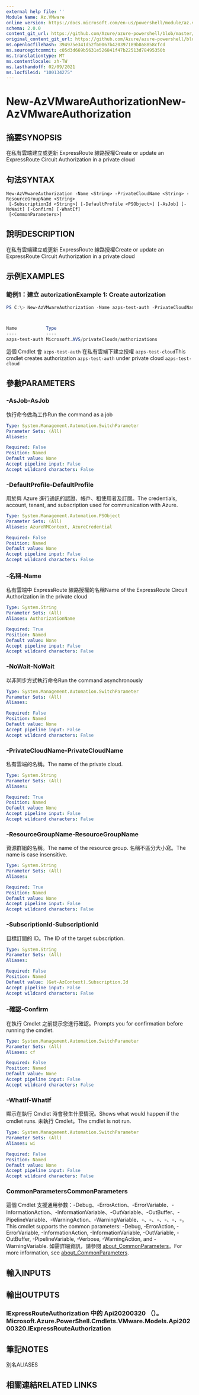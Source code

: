 ```yaml
---
external help file: ''
Module Name: Az.VMware
online version: https://docs.microsoft.com/en-us/powershell/module/az.vmware/new-azvmwareauthorization
schema: 2.0.0
content_git_url: https://github.com/Azure/azure-powershell/blob/master/src/VMware/help/New-AzVMwareAuthorization.md
original_content_git_url: https://github.com/Azure/azure-powershell/blob/master/src/VMware/help/New-AzVMwareAuthorization.md
ms.openlocfilehash: 394975e341d52fb0067b420397189b0a8858cfcd
ms.sourcegitcommit: c05d3d669b5631e526841f47b22513d78495350b
ms.translationtype: MT
ms.contentlocale: zh-TW
ms.lasthandoff: 02/09/2021
ms.locfileid: "100134275"
---
```

# <span data-ttu-id="c3168-101">New-AzVMwareAuthorization</span><span class="sxs-lookup"><span data-stu-id="c3168-101">New-AzVMwareAuthorization</span></span>

## <span data-ttu-id="c3168-102">摘要</span><span class="sxs-lookup"><span data-stu-id="c3168-102">SYNOPSIS</span></span>
<span data-ttu-id="c3168-103">在私有雲端建立或更新 ExpressRoute 線路授權</span><span class="sxs-lookup"><span data-stu-id="c3168-103">Create or update an ExpressRoute Circuit Authorization in a private cloud</span></span>

## <span data-ttu-id="c3168-104">句法</span><span class="sxs-lookup"><span data-stu-id="c3168-104">SYNTAX</span></span>

```
New-AzVMwareAuthorization -Name <String> -PrivateCloudName <String> -ResourceGroupName <String>
 [-SubscriptionId <String>] [-DefaultProfile <PSObject>] [-AsJob] [-NoWait] [-Confirm] [-WhatIf]
 [<CommonParameters>]
```

## <span data-ttu-id="c3168-105">說明</span><span class="sxs-lookup"><span data-stu-id="c3168-105">DESCRIPTION</span></span>
<span data-ttu-id="c3168-106">在私有雲端建立或更新 ExpressRoute 線路授權</span><span class="sxs-lookup"><span data-stu-id="c3168-106">Create or update an ExpressRoute Circuit Authorization in a private cloud</span></span>

## <span data-ttu-id="c3168-107">示例</span><span class="sxs-lookup"><span data-stu-id="c3168-107">EXAMPLES</span></span>

### <span data-ttu-id="c3168-108">範例1：建立 autorization</span><span class="sxs-lookup"><span data-stu-id="c3168-108">Example 1: Create autorization</span></span>
```powershell
PS C:\> New-AzVMwareAuthorization -Name azps-test-auth -PrivateCloudName azps-test-cloud -ResourceGroupName azps-test-group



Name           Type
----           ----
azps-test-auth Microsoft.AVS/privateClouds/authorizations
```

<span data-ttu-id="c3168-109">這個 Cmdlet 會 `azps-test-auth` 在私有雲端下建立授權 `azps-test-cloud`</span><span class="sxs-lookup"><span data-stu-id="c3168-109">This cmdlet creates authorization `azps-test-auth` under private cloud `azps-test-cloud`</span></span>

## <span data-ttu-id="c3168-110">參數</span><span class="sxs-lookup"><span data-stu-id="c3168-110">PARAMETERS</span></span>

### <span data-ttu-id="c3168-111">-AsJob</span><span class="sxs-lookup"><span data-stu-id="c3168-111">-AsJob</span></span>
<span data-ttu-id="c3168-112">執行命令做為工作</span><span class="sxs-lookup"><span data-stu-id="c3168-112">Run the command as a job</span></span>

```yaml
Type: System.Management.Automation.SwitchParameter
Parameter Sets: (All)
Aliases:

Required: False
Position: Named
Default value: None
Accept pipeline input: False
Accept wildcard characters: False
```

### <span data-ttu-id="c3168-113">-DefaultProfile</span><span class="sxs-lookup"><span data-stu-id="c3168-113">-DefaultProfile</span></span>
<span data-ttu-id="c3168-114">用於與 Azure 進行通訊的認證、帳戶、租使用者及訂閱。</span><span class="sxs-lookup"><span data-stu-id="c3168-114">The credentials, account, tenant, and subscription used for communication with Azure.</span></span>

```yaml
Type: System.Management.Automation.PSObject
Parameter Sets: (All)
Aliases: AzureRMContext, AzureCredential

Required: False
Position: Named
Default value: None
Accept pipeline input: False
Accept wildcard characters: False
```

### <span data-ttu-id="c3168-115">-名稱</span><span class="sxs-lookup"><span data-stu-id="c3168-115">-Name</span></span>
<span data-ttu-id="c3168-116">私有雲端中 ExpressRoute 線路授權的名稱</span><span class="sxs-lookup"><span data-stu-id="c3168-116">Name of the ExpressRoute Circuit Authorization in the private cloud</span></span>

```yaml
Type: System.String
Parameter Sets: (All)
Aliases: AuthorizationName

Required: True
Position: Named
Default value: None
Accept pipeline input: False
Accept wildcard characters: False
```

### <span data-ttu-id="c3168-117">-NoWait</span><span class="sxs-lookup"><span data-stu-id="c3168-117">-NoWait</span></span>
<span data-ttu-id="c3168-118">以非同步方式執行命令</span><span class="sxs-lookup"><span data-stu-id="c3168-118">Run the command asynchronously</span></span>

```yaml
Type: System.Management.Automation.SwitchParameter
Parameter Sets: (All)
Aliases:

Required: False
Position: Named
Default value: None
Accept pipeline input: False
Accept wildcard characters: False
```

### <span data-ttu-id="c3168-119">-PrivateCloudName</span><span class="sxs-lookup"><span data-stu-id="c3168-119">-PrivateCloudName</span></span>
<span data-ttu-id="c3168-120">私有雲端的名稱。</span><span class="sxs-lookup"><span data-stu-id="c3168-120">The name of the private cloud.</span></span>

```yaml
Type: System.String
Parameter Sets: (All)
Aliases:

Required: True
Position: Named
Default value: None
Accept pipeline input: False
Accept wildcard characters: False
```

### <span data-ttu-id="c3168-121">-ResourceGroupName</span><span class="sxs-lookup"><span data-stu-id="c3168-121">-ResourceGroupName</span></span>
<span data-ttu-id="c3168-122">資源群組的名稱。</span><span class="sxs-lookup"><span data-stu-id="c3168-122">The name of the resource group.</span></span>
<span data-ttu-id="c3168-123">名稱不區分大小寫。</span><span class="sxs-lookup"><span data-stu-id="c3168-123">The name is case insensitive.</span></span>

```yaml
Type: System.String
Parameter Sets: (All)
Aliases:

Required: True
Position: Named
Default value: None
Accept pipeline input: False
Accept wildcard characters: False
```

### <span data-ttu-id="c3168-124">-SubscriptionId</span><span class="sxs-lookup"><span data-stu-id="c3168-124">-SubscriptionId</span></span>
<span data-ttu-id="c3168-125">目標訂閱的 ID。</span><span class="sxs-lookup"><span data-stu-id="c3168-125">The ID of the target subscription.</span></span>

```yaml
Type: System.String
Parameter Sets: (All)
Aliases:

Required: False
Position: Named
Default value: (Get-AzContext).Subscription.Id
Accept pipeline input: False
Accept wildcard characters: False
```

### <span data-ttu-id="c3168-126">-確認</span><span class="sxs-lookup"><span data-stu-id="c3168-126">-Confirm</span></span>
<span data-ttu-id="c3168-127">在執行 Cmdlet 之前提示您進行確認。</span><span class="sxs-lookup"><span data-stu-id="c3168-127">Prompts you for confirmation before running the cmdlet.</span></span>

```yaml
Type: System.Management.Automation.SwitchParameter
Parameter Sets: (All)
Aliases: cf

Required: False
Position: Named
Default value: None
Accept pipeline input: False
Accept wildcard characters: False
```

### <span data-ttu-id="c3168-128">-WhatIf</span><span class="sxs-lookup"><span data-stu-id="c3168-128">-WhatIf</span></span>
<span data-ttu-id="c3168-129">顯示在執行 Cmdlet 時會發生什麼情況。</span><span class="sxs-lookup"><span data-stu-id="c3168-129">Shows what would happen if the cmdlet runs.</span></span>
<span data-ttu-id="c3168-130">未執行 Cmdlet。</span><span class="sxs-lookup"><span data-stu-id="c3168-130">The cmdlet is not run.</span></span>

```yaml
Type: System.Management.Automation.SwitchParameter
Parameter Sets: (All)
Aliases: wi

Required: False
Position: Named
Default value: None
Accept pipeline input: False
Accept wildcard characters: False
```

### <span data-ttu-id="c3168-131">CommonParameters</span><span class="sxs-lookup"><span data-stu-id="c3168-131">CommonParameters</span></span>
<span data-ttu-id="c3168-132">這個 Cmdlet 支援通用參數：-Debug、-ErrorAction、-ErrorVariable、-InformationAction、-InformationVariable、-OutVariable、-OutBuffer、-PipelineVariable、-WarningAction、-WarningVariable、-、-、-、-、-、-。</span><span class="sxs-lookup"><span data-stu-id="c3168-132">This cmdlet supports the common parameters: -Debug, -ErrorAction, -ErrorVariable, -InformationAction, -InformationVariable, -OutVariable, -OutBuffer, -PipelineVariable, -Verbose, -WarningAction, and -WarningVariable.</span></span> <span data-ttu-id="c3168-133">如需詳細資訊，請參閱 [about_CommonParameters](http://go.microsoft.com/fwlink/?LinkID=113216)。</span><span class="sxs-lookup"><span data-stu-id="c3168-133">For more information, see [about_CommonParameters](http://go.microsoft.com/fwlink/?LinkID=113216).</span></span>

## <span data-ttu-id="c3168-134">輸入</span><span class="sxs-lookup"><span data-stu-id="c3168-134">INPUTS</span></span>

## <span data-ttu-id="c3168-135">輸出</span><span class="sxs-lookup"><span data-stu-id="c3168-135">OUTPUTS</span></span>

### <span data-ttu-id="c3168-136">IExpressRouteAuthorization 中的 Api20200320 （）。</span><span class="sxs-lookup"><span data-stu-id="c3168-136">Microsoft.Azure.PowerShell.Cmdlets.VMware.Models.Api20200320.IExpressRouteAuthorization</span></span>

## <span data-ttu-id="c3168-137">筆記</span><span class="sxs-lookup"><span data-stu-id="c3168-137">NOTES</span></span>

<span data-ttu-id="c3168-138">別名</span><span class="sxs-lookup"><span data-stu-id="c3168-138">ALIASES</span></span>

## <span data-ttu-id="c3168-139">相關連結</span><span class="sxs-lookup"><span data-stu-id="c3168-139">RELATED LINKS</span></span>

